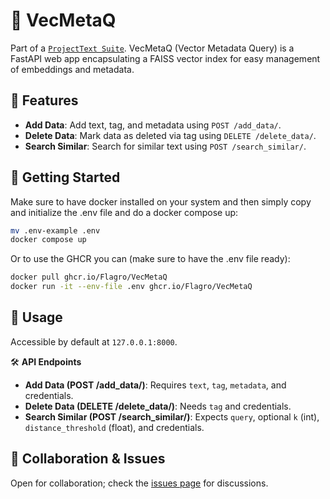 # 🚀 **VecMetaQ**

Part of a [`ProjectText Suite`](https://github.com/Flagro/ProjectTextSuite). VecMetaQ (Vector Metadata Query) is a FastAPI web app encapsulating a FAISS vector index for easy management of embeddings and metadata.

## 🌟 **Features**
- **Add Data**: Add text, tag, and metadata using `POST /add_data/`.
- **Delete Data**: Mark data as deleted via tag using `DELETE /delete_data/`.
- **Search Similar**: Search for similar text using `POST /search_similar/`.

## 🚀 **Getting Started**
Make sure to have docker installed on your system and then simply copy and initialize the .env file and do a docker compose up:
```bash
mv .env-example .env
docker compose up
```

Or to use the GHCR you can (make sure to have the .env file ready):
```bash
docker pull ghcr.io/Flagro/VecMetaQ
docker run -it --env-file .env ghcr.io/Flagro/VecMetaQ
```

## 📘 **Usage**
Accessible by default at `127.0.0.1:8000`. 

🛠️ **API Endpoints**
- **Add Data (POST /add_data/)**: Requires `text`, `tag`, `metadata`, and credentials.
- **Delete Data (DELETE /delete_data/)**: Needs `tag` and credentials.
- **Search Similar (POST /search_similar/)**: Expects `query`, optional `k` (int), `distance_threshold` (float), and credentials.

## 🤝 **Collaboration & Issues**
Open for collaboration; check the [issues page](https://github.com/Flagro/VecMetaQ/issues) for discussions.
